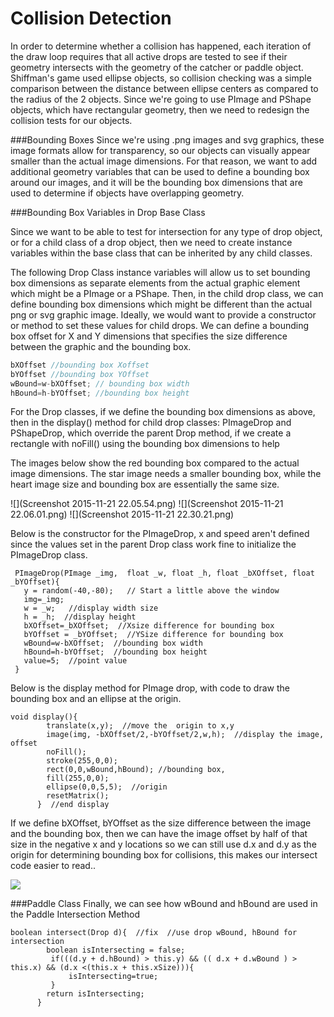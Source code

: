 # Collision Detection

In order to determine whether a collision has happened, each iteration of the draw loop requires that all active drops are tested to see if their geometry intersects with the geometry of the catcher or paddle object.  Shiffman's game used ellipse objects, so collision checking was a simple comparison between the distance between ellipse centers as compared to the radius of the 2 objects.  Since we're going to use PImage and PShape objects, which have rectangular geometry, then we need to redesign the collision tests for our objects.  

###Bounding Boxes
Since we're using .png images and svg graphics, these image formats allow for transparency, so our objects can visually appear smaller than the actual image dimensions.  For that reason, we want to add additional geometry variables that can be used to define a bounding box around our images, and it will be the bounding box dimensions that are used to determine if objects have overlapping geometry.

###Bounding Box Variables in Drop Base Class

Since we want to be able to test for intersection for any type of drop object, or for a child class of a drop object, then we need to create instance variables within the base class that can be inherited by any child classes.  

The following Drop Class instance variables will allow us to set bounding box dimensions as separate elements from the actual graphic element which might be a PImage or a PShape.  Then, in the child drop class, we can define bounding box dimensions which might be different than the actual png or svg graphic image.  Ideally, we would want to provide a constructor or method to set these values for child drops.  We can define a bounding box offset for X and Y dimensions that specifies the size difference between the graphic and the bounding box.

```java
bXOffset //bounding box Xoffset
bYOffset //bounding box YOffset
wBound=w-bXOffset; // bounding box width
hBound=h-bYOffset; //bounding box height
````

For the Drop classes, if we define the bounding box dimensions as above, then in the display() method for child drop classes: PImageDrop and PShapeDrop, which override the parent Drop method, if we create a rectangle with noFill() using the bounding box dimensions to help

The images below show the red bounding box compared to the actual image dimensions.  The star image needs a smaller bounding box, while the heart image size and bounding box are essentially the same size.

![](Screenshot 2015-11-21 22.05.54.png)   ![](Screenshot 2015-11-21 22.06.01.png) ![](Screenshot 2015-11-21 22.30.21.png)

Below is the constructor for the PImageDrop, x and speed aren't defined since the values set in the parent Drop class work fine to initialize the PImageDrop class.  

 ```
  PImageDrop(PImage _img,  float _w, float _h, float _bXOffset, float _bYOffset){
    y = random(-40,-80);   // Start a little above the window
    img=_img;
    w = _w;   //display width size
    h = _h;  //display height
    bXOffset=_bXOffset;  //Xsize difference for bounding box
    bYOffset = _bYOffset;  //YSize difference for bounding box
    wBound=w-bXOffset;  //bounding box width
    hBound=h-bYOffset;  //bounding box height
    value=5;  //point value
  }
```
Below is the display method for PImage drop, with code to draw the bounding box and an ellipse at the origin.

```
void display(){
        translate(x,y);  //move the  origin to x,y
        image(img, -bXOffset/2,-bYOffset/2,w,h);  //display the image, offset 
        noFill();
        stroke(255,0,0);
        rect(0,0,wBound,hBound); //bounding box, 
        fill(255,0,0);
        ellipse(0,0,5,5);  //origin
        resetMatrix();
      }  //end display 
```

If we define bXOffset, bYOffset as the size difference between the image and the bounding box, then we can have the image offset by half of that size in the negative x and y locations so we can still use d.x and d.y as the origin for determining bounding box for collisions, this makes our intersect code easier to read..


![](collision.png)

###Paddle Class
Finally, we can see how wBound and hBound are used in the Paddle Intersection Method

```
boolean intersect(Drop d){  //fix  //use drop wBound, hBound for intersection
        boolean isIntersecting = false;
         if(((d.y + d.hBound) > this.y) && (( d.x + d.wBound ) > this.x) && (d.x <(this.x + this.xSize))){
             isIntersecting=true;
         }
        return isIntersecting;
      }

```